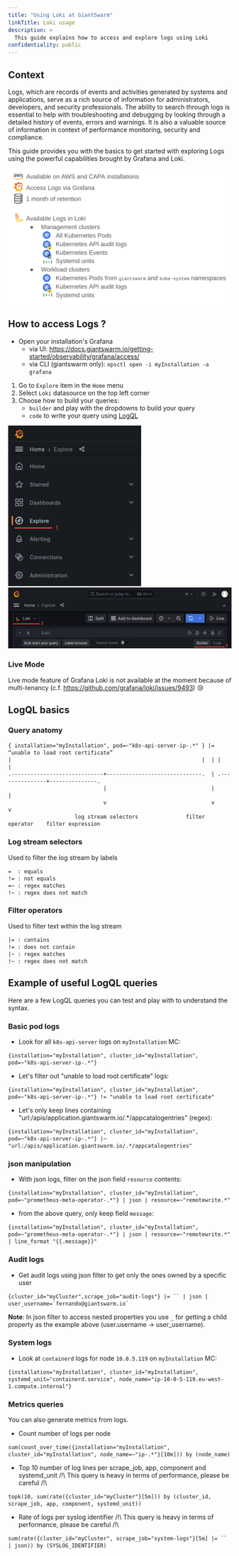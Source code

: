 ```yaml
---
title: "Using Loki at GiantSwarm"
linkTitle: Loki usage
description: >
  This guide explains how to access and explore logs using Loki
confidentiality: public
---
```


## Context

Logs, which are records of events and activities generated by systems and applications, serve as a rich source of information for administrators, developers, and security professionals. The ability to search through logs is essential to help with troubleshooting and debugging by looking through a detailed history of events, errors and warnings. It is also a valuable source of information in context of performance monitoring, security and compliance.

This guide provides you with the basics to get started with exploring Logs using the powerful capabilities brought by Grafana and Loki.

<img src="images/loki-context.png" alt="loki available on AWS, no WC logs, all components, access via Grafana, 1 month retention" >

## How to access Logs ?

* Open your installation's Grafana
  * via UI: https://docs.giantswarm.io/getting-started/observability/grafana/access/
  * via CLI (giantswarm only): `opsctl open -i myInstallation -a grafana`

1. Go to `Explore` item in the `Home` menu
2. Select `Loki` datasource on the top left corner
3. Choose how to build your queries:
   * `builder` and play with the dropdowns to build your query
   * `code` to write your query using [LogQL](https://grafana.com/docs/loki/latest/logql/)

<img src="images/lokidoc-explore.png" width="300" >
<img src="images/lokidoc-datasource-query.png" width="600" >

### Live Mode

Live mode feature of Grafana Loki is not available at the moment because of multi-tenancy (c.f. https://github.com/grafana/loki/issues/9493) 😢

## LogQL basics

### Query anatomy

```goat
{ installation="myInstallation", pod=~"k8s-api-server-ip-.*" } |= “unable to load root certificate”
|                                                            |  | |                               |
.-----------------------------+------------------------------.  | .---------------+---------------.
                              |                                 |                 |
                              v                                 v                 v
                     log stream selectors               filter operator    filter expression
```

### Log stream selectors

Used to filter the log stream by labels

```
=  : equals
!= : not equals
=~ : regex matches
!~ : regex does not match
```

### Filter operators

Used to filter text within the log stream

```
|= : contains
!= : does not contain
|~ : regex matches
!~ : regex does not match
```


## Example of useful LogQL queries

Here are a few LogQL queries you can test and play with to understand the syntax.

### Basic pod logs

* Look for all `k8s-api-server` logs on `myInstallation` MC:
```
{installation="myInstallation", cluster_id="myInstallation", pod=~"k8s-api-server-ip-.*"}
```

* Let's filter out "unable to load root certificate" logs:
```
{installation="myInstallation", cluster_id="myInstallation", pod=~"k8s-api-server-ip-.*"} != "unable to load root certificate"
```

* Let's only keep lines containing "url:/apis/application.giantswarm.io/.*/appcatalogentries" (regex):
```
{installation="myInstallation", cluster_id="myInstallation", pod=~"k8s-api-server-ip-.*"} |~ "url:/apis/application.giantswarm.io/.*/appcatalogentries"
```

### json manipulation

* With json logs, filter on the json field `resource` contents:
```
{installation="myInstallation", cluster_id="myInstallation", pod=~"prometheus-meta-operator-.*"} | json | resource=~"remotewrite.*"
```

* from the above query, only keep field `message`:
```
{installation="myInstallation", cluster_id="myInstallation", pod=~"prometheus-meta-operator-.*"} | json | resource=~"remotewrite.*" | line_format "{{.message}}"
```
### Audit logs

* Get audit logs using json filter to get only the ones owned by a specific user

```
{cluster_id="myCluster",scrape_job="audit-logs"} |= `` | json | user_username=`fernando@giantswarm.io`
```

__Note__: In json filter to access nested properties you use `_` for getting a child property as the example above (user.username -> user_username).

### System logs

* Look at `containerd` logs for node `10.0.5.119` on `myInstallation` MC:
```
{installation="myInstallation", cluster_id="myInstallation", systemd_unit="containerd.service", node_name="ip-10-0-5-119.eu-west-1.compute.internal"}
```

### Metrics queries

You can also generate metrics from logs.

* Count number of logs per node
```
sum(count_over_time({installation="myInstallation", cluster_id="myInstallation", node_name=~"ip-.*"}[10m])) by (node_name)
```

* Top 10 number of log lines per scrape_job, app, component and systemd_unit
/!\ This query is heavy in terms of performance, please be careful /!\
```
topk(10, sum(rate({cluster_id="myCluster"}[5m])) by (cluster_id, scrape_job, app, component, systemd_unit))
```

* Rate of logs per syslog identifier
/!\ This query is heavy in terms of performance, please be careful /!\
```
sum(rate({cluster_id="myCluster", scrape_job="system-logs"}[5m] |= `` | json)) by (SYSLOG_IDENTIFIER)
```
